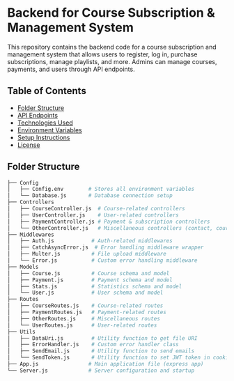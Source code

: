 # Backend for Course Subscription & Management System

This repository contains the backend code for a course subscription and management system that allows users to register, log in, purchase subscriptions, manage playlists, and more. Admins can manage courses, payments, and users through API endpoints.

## Table of Contents
- [Folder Structure](#folder-structure)
- [API Endpoints](#api-endpoints)
- [Technologies Used](#technologies-used)
- [Environment Variables](#environment-variables)
- [Setup Instructions](#setup-instructions)
- [License](#license)

## Folder Structure

```bash
├── Config
│   ├── Config.env        # Stores all environment variables
│   └── Database.js       # Database connection setup
├── Controllers
│   ├── CourseController.js  # Course-related controllers
│   ├── UserController.js    # User-related controllers
│   ├── PaymentController.js # Payment & subscription controllers
│   └── OtherController.js   # Miscellaneous controllers (contact, course request, dashboard stats)
├── Middlewares
│   ├── Auth.js            # Auth-related middlewares
│   ├── CatchAsyncError.js  # Error handling middleware wrapper
│   ├── Multer.js          # File upload middleware
│   └── Error.js           # Custom error handling middleware
├── Models
│   ├── Course.js          # Course schema and model
│   ├── Payment.js         # Payment schema and model
│   ├── Stats.js           # Statistics schema and model
│   └── User.js            # User schema and model
├── Routes
│   ├── CourseRoutes.js    # Course-related routes
│   ├── PaymentRoutes.js   # Payment-related routes
│   ├── OtherRoutes.js     # Miscellaneous routes
│   └── UserRoutes.js      # User-related routes
├── Utils
│   ├── DataUri.js         # Utility function to get file URI
│   ├── ErrorHandler.js    # Custom error handler class
│   ├── SendEmail.js       # Utility function to send emails
│   └── SendToken.js       # Utility function to set JWT token in cookie
├── App.js                # Main application file (express app)
└── Server.js             # Server configuration and startup
